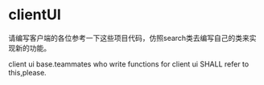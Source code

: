 # clientUI

请编写客户端的各位参考一下这些项目代码，仿照search类去编写自己的类来实现新的功能。

client ui base.teammates who write functions for client ui SHALL refer to this,please.
